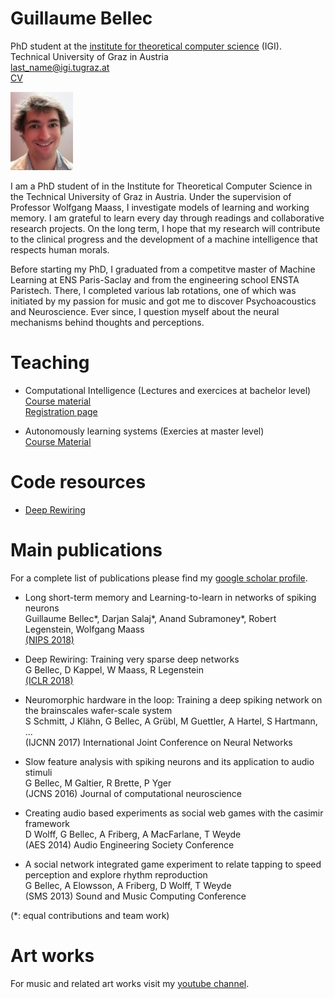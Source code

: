 # Guillaume Bellec
PhD student at the [institute for theoretical computer science](https://www.tugraz.at/institute/igi/home/) (IGI).  
Technical University of Graz in Austria  
last_name@igi.tugraz.at  
[CV](https://github.com/guillaumeBellec/guillaumeBellec.github.io/blob/master/CV_of_Guillaume_Bellec__english_%20(1).pdf)

<img src="IMG_20180419_112526.jpg" alt="Photo" width="100px" />

  I am a PhD student of in the Institute for Theoretical Computer Science in the Technical University of Graz in Austria. Under the supervision of Professor Wolfgang Maass, I investigate models of learning and working memory. I am grateful to learn every day through readings and collaborative research projects. On the long term, I hope that my research will contribute to the clinical progress and the development of a machine intelligence that respects human morals. 

  Before starting my PhD, I graduated from a competitve master of Machine Learning at ENS Paris-Saclay and from the engineering school ENSTA Paristech. There, I completed various lab rotations, one of which was initiated by my passion for music and got me to discover Psychoacoustics and Neuroscience. Ever since, I question myself about the neural mechanisms behind thoughts and perceptions.


# Teaching

- Computational Intelligence (Lectures and exercices at bachelor level)  
[Course material](https://www.spsc.tugraz.at/courses/computational-intelligence)  
[Registration page](https://online.tugraz.at/tug_online/wbLv.wbShowLVDetail?pStpSpNr=203426&pSpracheNr=2)

- Autonomously learning systems (Exercies at master level)  
[Course Material](https://courses-igi.tugraz.at/courses/6)


# Code resources
- [Deep Rewiring](https://github.com/guillaumeBellec/deep_rewiring)

# Main publications
For a complete list of publications please find my [google scholar profile](https://scholar.google.fr/citations?user=fSXUVvAAAAAJ&hl=fr).

- Long short-term memory and Learning-to-learn in networks of spiking neurons  
Guillaume Bellec\*, Darjan Salaj\*, Anand Subramoney\*, Robert Legenstein, Wolfgang Maass  
[(NIPS 2018)](https://arxiv.org/abs/1803.09574)

- Deep Rewiring: Training very sparse deep networks  
G Bellec, D Kappel, W Maass, R Legenstein  
[(ICLR 2018)](https://arxiv.org/abs/1711.05136)

- Neuromorphic hardware in the loop: Training a deep spiking network on the brainscales wafer-scale system  
S Schmitt, J Klähn, G Bellec, A Grübl, M Guettler, A Hartel, S Hartmann, ...  
(IJCNN 2017) International Joint Conference on Neural Networks

- Slow feature analysis with spiking neurons and its application to audio stimuli  
G Bellec, M Galtier, R Brette, P Yger  
(JCNS 2016) Journal of computational neuroscience

- Creating audio based experiments as social web games with the casimir framework  
D Wolff, G Bellec, A Friberg, A MacFarlane, T Weyde  
(AES 2014) Audio Engineering Society Conference

- A social network integrated game experiment to relate tapping to speed perception and explore rhythm reproduction  
G Bellec, A Elowsson, A Friberg, D Wolff, T Weyde  
(SMS 2013) Sound and Music Computing Conference

(*: equal contributions and team work)

# Art works
For music and related art works visit my [youtube channel](http://www.youtube.com/user/Adrienavets).

